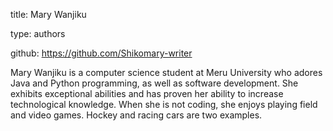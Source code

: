 title: Mary Wanjiku

type: authors

github: https://github.com/Shikomary-writer

Mary Wanjiku is a computer science student at Meru University who adores Java and Python programming, as well as software development. She exhibits exceptional abilities and has proven her ability to increase technological knowledge. When she is not coding, she enjoys playing field and video games. Hockey and racing cars are two examples.